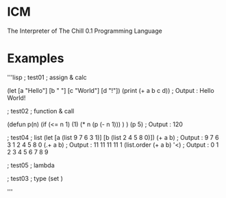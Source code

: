 # ICM
The Interpreter of The Chill 0.1 Programming Language

# Examples

'''lisp
; test01
; assign & calc

(let [a "Hello"]
     [b " "]
     [c "World"]
     [d "!"])
(print (+ a b c d))
; Output : Hello World!

; test02
; function & call

(defun p(n)
  (if (<= n 1)
    (1)
    (* n (p (- n 1)))
  )
)
(p 5)
; Output : 120

; test04
; list
(let [a (list 9 7 6 3 1)]
     [b (list 2 4 5 8 0)])
(+ a b) ; Output : 9 7 6 3 1 2 4 5 8 0
(.+ a b) ; Output : 11 11 11 11 1
(list.order (+ a b) '<)
; Output : 0 1 2 3 4 5 6 7 8 9

; test05
; lambda



; test03
; type
(set )

'''

